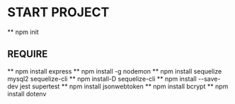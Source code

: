 # START PROJECT 
** npm init

## REQUIRE
** npm install express
** npm install -g nodemon
** npm install sequelize mysql2 sequelize-cli
** npm install-D sequelize-cli
** npm install --save-dev jest supertest
** npm install jsonwebtoken
** npm install bcrypt
** npm install dotenv